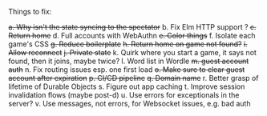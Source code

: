 

Things to fix:

~~a. Why isn't the state syncing to the spectator~~
b. Fix Elm HTTP support ?
~~c. Return home~~
d. Full accounts with WebAuthn
~~e. Color things~~
f. Isolate each game's CSS
~~g. Reduce boilerplate~~
~~h. Return home on game not found?~~
~~i. Allow reconnect~~
~~j. Private state~~
k. Quirk where you start a game, it says not found, then it joins, maybe twice?
l. Word list in Wordle
~~m. guest account auth~~
n. Fix routing issues esp. one first load
~~o. Make sure to clear guest account after expiration~~
~~p. CI/CD pipeline~~
~~q. Domain name~~
r. Better grasp of lifetime of Durable Objects
s. Figure out app caching
t. Improve session invalidation flows (maybe post-d)
u. Use errors for exceptionals in the server?
v. Use messages, not errors, for Websocket issues, e.g. bad auth
